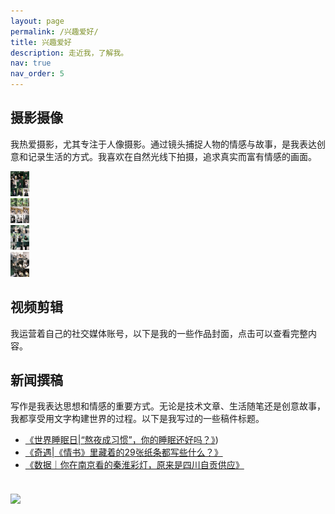 ```yaml
---
layout: page
permalink: /兴趣爱好/
title: 兴趣爱好
description: 走近我，了解我。 
nav: true
nav_order: 5
---
```


## 摄影摄像

我热爱摄影，尤其专注于人像摄影。通过镜头捕捉人物的情感与故事，是我表达创意和记录生活的方式。我喜欢在自然光线下拍摄，追求真实而富有情感的画面。
<!-- 摄影作品展示 - 一行四个，尺寸固定为30x40像素 -->
<div class="flex overflow-x-auto pb-4 my-6 gap-4">
  <div class="flex-shrink-0 w-1/4">
    <img src="/assets/img/pic1.jpg" alt="人像摄影作品示例1" width="30" height="40" class="rounded shadow-md hover:opacity-90 transition-opacity">
  </div>
  <div class="flex-shrink-0 w-1/4">
    <img src="/assets/img/pic2.jpg" alt="人像摄影作品示例2" width="30" height="40" class="rounded shadow-md hover:opacity-90 transition-opacity">
  </div>
  <div class="flex-shrink-0 w-1/4">
    <img src="/assets/img/pic3.jpg" alt="人像摄影作品示例3" width="30" height="40" class="rounded shadow-md hover:opacity-90 transition-opacity">
  </div>
  <div class="flex-shrink-0 w-1/4">
    <img src="/assets/img/pic4.jpg" alt="人像摄影作品示例4" width="30" height="40" class="rounded shadow-md hover:opacity-90 transition-opacity">
  </div>
</div>




## 视频剪辑

我运营着自己的社交媒体账号，以下是我的一些作品封面，点击可以查看完整内容。


## 新闻撰稿

写作是我表达思想和情感的重要方式。无论是技术文章、生活随笔还是创意故事，我都享受用文字构建世界的过程。以下是我写过的一些稿件标题。
- [《世界睡眠日|“熬夜成习惯”，你的睡眠还好吗？》](https://mp.weixin.qq.com/s/ANn4S71A4o91YaFugx02LA))
- [《奇遇|《情书》里藏着的29张纸条都写些什么？》](https://mp.weixin.qq.com/s/d4__5eFMcwiQsR9YCLKJCg)
- [《数据｜你在南京看的秦淮彩灯，原来是四川自贡供应》](https://mp.weixin.qq.com/s/L_7H3d5oiZxPvxsXNOJrdA)


<br>
<a href="https://github.com/SocratesClub/SocratesClub.github.io/edit/master/_pages/teaching.md">
  <img src="https://user-images.githubusercontent.com/543384/192227995-fdb3a693-2f68-4dc4-b9bd-06053066322f.png" width = "800" align="middle" />
</a>
<br>


